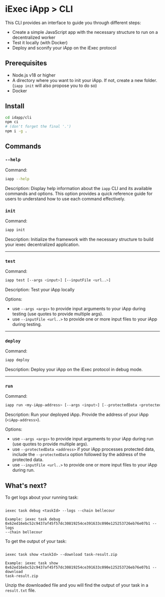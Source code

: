 # iExec iApp > CLI

This CLI provides an interface to guide you through different steps:

- Create a simple JavaScript app with the necessary structure to run on a
  decentralized worker
- Test it locally (with Docker)
- Deploy and sconify your iApp on the iExec protocol

## Prerequisites

- Node.js v18 or higher
- A directory where you want to init your iApp. If not, create a new folder.
  (`iapp init` will also propose you to do so)
- Docker

## Install

```sh
cd idapp/cli
npm ci
# (don't forget the final '.')
npm i -g .
```

## Commands

### `--help`

Command:

```bash
iapp --help
```

Description: Display help information about the `iapp` CLI and its available
commands and options. This option provides a quick reference guide for users to
understand how to use each command effectively.

### `init`

Command:

```bash
iapp init
```

Description: Initialize the framework with the necessary structure to build your
iexec decentralized application.

---

### `test`

Command:

```bash
iapp test [--args <input>] [--inputFile <url..>]
```

Description: Test your iApp locally

Options:

- use `--args <args>` to provide input arguments to your iApp during testing
  (use quotes to provide multiple args).
- use `--inputFile <url..>` to provide one or more input files to your iApp
  during testing.

---

### `deploy`

Command:

```bash
iapp deploy
```

Description: Deploy your iApp on the iExec protocol in debug mode.

---

### `run`

Command:

```bash
iapp run <my-iApp-address> [--args <input>] [--protectedData <protectedData-address>] [--inputFile <url..>]
```

Description: Run your deployed iApp. Provide the address of your iApp
(`<iApp-address>`).

Options:

- use `--args <args>` to provide input arguments to your iApp during run (use
  quotes to provide multiple args).
- use `--protectedData <address>` if your iApp processes protected data, include
  the `--protectedData` option followed by the address of the protected data.
- use `--inputFile <url..>` to provide one or more input files to your iApp
  during run.

## What's next?

To get logs about your running task:

```

iexec task debug <taskId> --logs --chain bellecour

Example: iexec task debug
0x62ed16ebc52c9437af45f57dc30819254ce391633c090e125253726eb76e07b1 --logs
--chain bellecour

```

To get the output of your task:

```

iexec task show <taskId> --download task-result.zip

Example: iexec task show
0x62ed16ebc52c9437af45f57dc30819254ce391633c090e125253726eb76e07b1 --download
task-result.zip

```

Unzip the downloaded file and you will find the output of your task in a
`result.txt` file.

```

```

